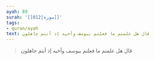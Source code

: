 ```yaml
---
ayah: 89
surah: '[[012|سورة]]'
tags:
- quran/ayah
text: قال هل علمتم ما فعلتم بيوسف وأخيه إذ أنتم جاهلون
---
```

> قال هل علمتم ما فعلتم بيوسف وأخيه إذ أنتم جاهلون

